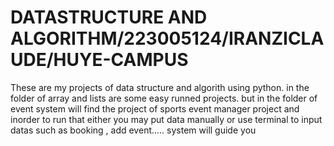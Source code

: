 # DATASTRUCTURE AND ALGORITHM/223005124/IRANZICLAUDE/HUYE-CAMPUS 


These are my projects of data structure and algorith using python. in the folder of array and lists are some easy runned projects. but in the folder of event system will find the project of sports event manager project and inorder to run that either you may put data manually or use terminal to input datas such as booking , add event..... system will guide you 

